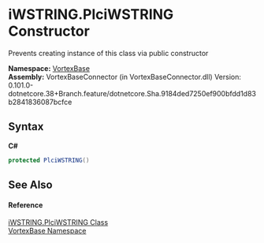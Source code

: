 # iWSTRING.PlciWSTRING Constructor 
 

Prevents creating instance of this class via public constructor

**Namespace:**&nbsp;<a href="N_VortexBase.md">VortexBase</a><br />**Assembly:**&nbsp;VortexBaseConnector (in VortexBaseConnector.dll) Version: 0.101.0-dotnetcore.38+Branch.feature/dotnetcore.Sha.9184ded7250ef900bfdd1d83b2841836087bcfce

## Syntax

**C#**<br />
``` C#
protected PlciWSTRING()
```


## See Also


#### Reference
<a href="T_VortexBase_iWSTRING_PlciWSTRING.md">iWSTRING.PlciWSTRING Class</a><br /><a href="N_VortexBase.md">VortexBase Namespace</a><br />